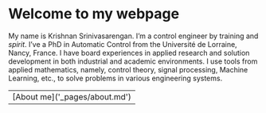 # Welcome to my webpage

My name is Krishnan Srinivasarengan. I’m a control engineer by training and *spirit*. I’ve a PhD in Automatic Control from the Université de Lorraine, Nancy, France. I have board experiences in applied research and solution development in both industrial and academic environments. I use tools from applied mathematics, namely, control theory, signal processing, Machine Learning, etc., to solve problems in various engineering systems.

<table>
  <tr> <td> [About me]('_pages/about.md')
</table>
